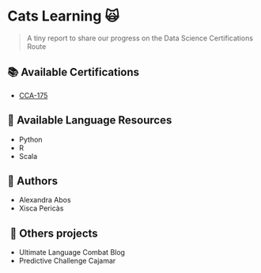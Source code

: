 # Cats Learning 🙀

> A tiny report to share our progress on the Data Science Certifications Route 

## 📚 Available Certifications 

* [CCA-175 ](https://www.cloudera.com/about/training/certification/cca-spark.html)

## 📓 Available Language Resources 

* Python
* R 
* Scala 

## 👾 Authors 

* Alexandra Abos 
* Xisca Pericàs 

##  📝 Others projects 

* Ultimate Language Combat Blog 
* Predictive Challenge Cajamar 
